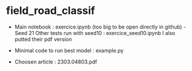 # field_road_classif 
* Main notebook : exercice.ipynb (too big to be open directly in github) - Seed 21
Other tests run with seed10 : exercice_seed10.ipynb
I also putted their pdf version 

* Minimal code to run best model : example.py 
* Choosen article : 2303.04803.pdf
